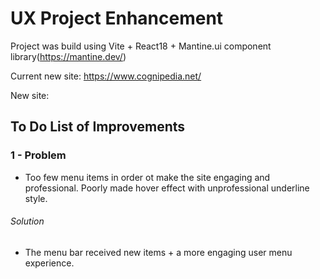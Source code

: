# UX Project Enhancement 
Project was build using Vite + React18 + Mantine.ui component library(https://mantine.dev/)

Current new site:
https://www.cognipedia.net/

New site:


## To Do List of Improvements

### 1 - Problem
- Too few menu items in order ot make the site engaging and professional. Poorly made hover effect with unprofessional underline style.
###### Solution
- The menu bar received new items + a more engaging user menu experience.


